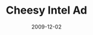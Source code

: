 ---
date: '2009-12-02'
layout: post
link: http://www.youtube.com/watch?v=jqLPHrCQr2I&feature=player_embedded
slug: cheesy-intel-ad
tags:
- video
title: Cheesy Intel Ad
---